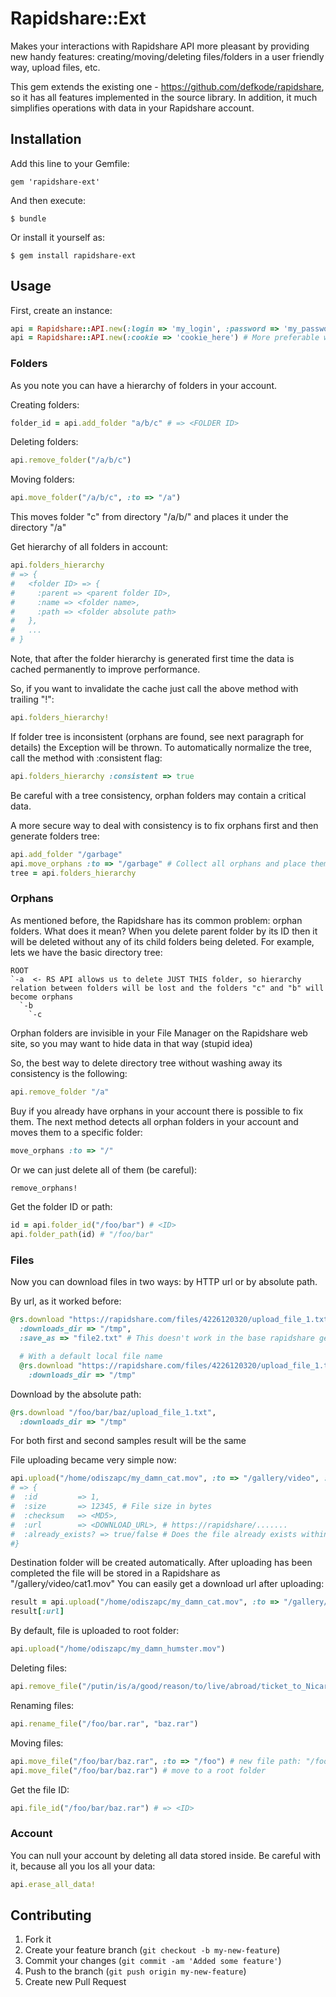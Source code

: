 # Rapidshare::Ext

Makes your interactions with Rapidshare API more pleasant by providing new handy features: creating/moving/deleting files/folders in a user friendly way, upload files, etc.

This gem extends the existing one - https://github.com/defkode/rapidshare, so it has all features implemented in the source library. In addition, it much simplifies operations with data in your Rapidshare account.

## Installation

Add this line to your Gemfile:

    gem 'rapidshare-ext'

And then execute:

    $ bundle

Or install it yourself as:

    $ gem install rapidshare-ext

## Usage

First, create an instance:
```ruby
api = Rapidshare::API.new(:login => 'my_login', :password => 'my_password')
api = Rapidshare::API.new(:cookie => 'cookie_here') # More preferable way
```

### Folders
As you note you can have a hierarchy of folders in your account.

Creating folders:
```ruby
folder_id = api.add_folder "a/b/c" # => <FOLDER ID>
```

Deleting folders:
```ruby
api.remove_folder("/a/b/c")
```

Moving folders:
```ruby
api.move_folder("/a/b/c", :to => "/a")
```
This moves folder "c" from directory "/a/b/" and places it under the directory "/a"

Get hierarchy of all folders in account:
```ruby
api.folders_hierarchy
# => {
#   <folder ID> => {
#     :parent => <parent folder ID>,
#     :name => <folder name>,
#     :path => <folder absolute path>
#   },
#   ...
# }
```

Note, that after the folder hierarchy is generated first time the data is cached permanently to improve performance.

So, if you want to invalidate the cache just call the above method with trailing "!":
```ruby
api.folders_hierarchy!
```

If folder tree is inconsistent (orphans are found, see next paragraph for details) the Exception will be thrown. To automatically normalize the tree, call the method with :consistent flag:
```ruby
api.folders_hierarchy :consistent => true
```
Be careful with a tree consistency, orphan folders may contain a critical data.

A more secure way to deal with consistency is to fix orphans first and then generate folders tree:
```ruby
api.add_folder "/garbage"
api.move_orphans :to => "/garbage" # Collect all orphans and place them under the /garbage folder
tree = api.folders_hierarchy
```

### Orphans
As mentioned before, the Rapidshare has its common problem: orphan folders.
What does it mean? When you delete parent folder by its ID then it will be deleted without any of its child folders being deleted.
For example, lets we have the basic directory tree:
```
ROOT
`-a  <- RS API allows us to delete JUST THIS folder, so hierarchy relation between folders will be lost and the folders "c" and "b" will become orphans
  `-b
    `-c
```

Orphan folders are invisible in your File Manager on the Rapidshare web site, so you may want to hide data in that way (stupid idea)

So, the best way to delete directory tree without washing away its consistency is the following:
```ruby
api.remove_folder "/a"
```

Buy if you already have orphans in your account there is possible to fix them.
The next method detects all orphan folders in your account and moves them to a specific folder:
```ruby
move_orphans :to => "/"
```

Or we can just delete all of them (be careful):
```ruby
remove_orphans!
```

Get the folder ID or path:
```ruby
id = api.folder_id("/foo/bar") # <ID>
api.folder_path(id) # "/foo/bar"
```

### Files

Now you can download files in two ways: by HTTP url or by absolute path.

By url, as it worked before:
```ruby
@rs.download "https://rapidshare.com/files/4226120320/upload_file_1.txt",
  :downloads_dir => "/tmp",
  :save_as => "file2.txt" # This doesn't work in the base rapidshare gem

  # With a default local file name
  @rs.download "https://rapidshare.com/files/4226120320/upload_file_1.txt",
    :downloads_dir => "/tmp"
```

Download by the absolute path:
```ruby
@rs.download "/foo/bar/baz/upload_file_1.txt",
  :downloads_dir => "/tmp"
```

For both first and second samples result will be the same

File uploading became very simple now:
```ruby
api.upload("/home/odiszapc/my_damn_cat.mov", :to => "/gallery/video", :as => "cat1.mov")
# => {
#  :id         => 1,
#  :size       => 12345, # File size in bytes
#  :checksum   => <MD5>,
#  :url        => <DOWNLOAD_URL>, # https://rapidshare/.......
#  :already_exists? => true/false # Does the file already exists within a specific folder, real uploading will not being performed in this case
#}
```
Destination folder will be created automatically.
After uploading has been completed the file will be stored in a Rapidshare as "/gallery/video/cat1.mov"
You can easily get a download url after uploading:
```ruby
result = api.upload("/home/odiszapc/my_damn_cat.mov", :to => "/gallery/video", :as => "cat1.mov")
result[:url]
```

By default, file is uploaded to root folder:
```ruby
api.upload("/home/odiszapc/my_damn_humster.mov")
```

Deleting files:
```ruby
api.remove_file("/putin/is/a/good/reason/to/live/abroad/ticket_to_Nicaragua.jpg")
```

Renaming files:
```ruby
api.rename_file("/foo/bar.rar", "baz.rar")
```

Moving files:
```ruby
api.move_file("/foo/bar/baz.rar", :to => "/foo") # new file path: "/foo/baz.rar"
api.move_file("/foo/bar/baz.rar") # move to a root folder
```

Get the file ID:
```ruby
api.file_id("/foo/bar/baz.rar") # => <ID>
```

### Account
You can null your account by deleting all data stored inside. Be careful with it, because all you los all your data:
```ruby
api.erase_all_data!
```

## Contributing

1. Fork it
2. Create your feature branch (`git checkout -b my-new-feature`)
3. Commit your changes (`git commit -am 'Added some feature'`)
4. Push to the branch (`git push origin my-new-feature`)
5. Create new Pull Request
